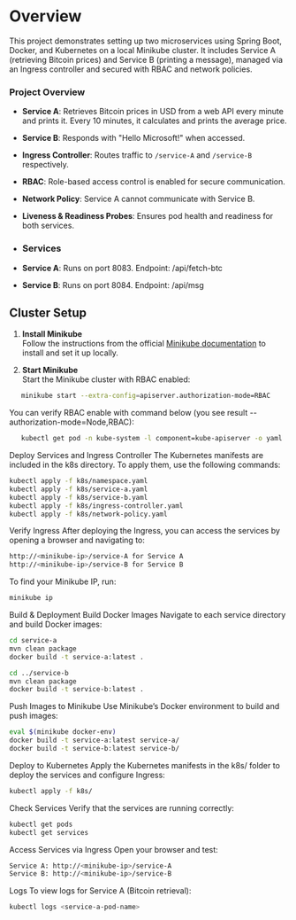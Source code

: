 # Overview
This project demonstrates setting up two microservices using Spring Boot, Docker, and Kubernetes on a local Minikube cluster. It includes Service A (retrieving Bitcoin prices) and Service B (printing a message), managed via an Ingress controller and secured with RBAC and network policies.

### Project Overview
- **Service A**: Retrieves Bitcoin prices in USD from a web API every minute and prints it. Every 10 minutes, it calculates and prints the average price.
- **Service B**: Responds with "Hello Microsoft!" when accessed.
- **Ingress Controller**: Routes traffic to `/service-A` and `/service-B` respectively.
- **RBAC**: Role-based access control is enabled for secure communication.
- **Network Policy**: Service A cannot communicate with Service B.
- **Liveness & Readiness Probes**: Ensures pod health and readiness for both services.

- ### Services
- **Service A**: Runs on port 8083. Endpoint: /api/fetch-btc
- **Service B**: Runs on port 8084. Endpoint: /api/msg

## Cluster Setup

1. **Install Minikube**  
   Follow the instructions from the official [Minikube documentation](https://minikube.sigs.k8s.io/docs/start/) to install and set it up locally.

2. **Start Minikube**  
   Start the Minikube cluster with RBAC enabled:

```bash
   minikube start --extra-config=apiserver.authorization-mode=RBAC
```
   You can verify RBAC enable with command below (you see result --authorization-mode=Node,RBAC):
```bash
   kubectl get pod -n kube-system -l component=kube-apiserver -o yaml | Select-String authorization-mode
```



Deploy Services and Ingress Controller The Kubernetes manifests are included in the k8s directory. To apply them, use the following commands:

```bash
kubectl apply -f k8s/namespace.yaml
kubectl apply -f k8s/service-a.yaml
kubectl apply -f k8s/service-b.yaml
kubectl apply -f k8s/ingress-controller.yaml
kubectl apply -f k8s/network-policy.yaml
```

Verify Ingress After deploying the Ingress, you can access the services by opening a browser and navigating to:
```bash
http://<minikube-ip>/service-A for Service A
http://<minikube-ip>/service-B for Service B
```

To find your Minikube IP, run:

```bash
minikube ip
```


Build & Deployment
Build Docker Images Navigate to each service directory and build Docker images:
```bash
cd service-a
mvn clean package
docker build -t service-a:latest .
```


```bash
cd ../service-b
mvn clean package
docker build -t service-b:latest .
```

Push Images to Minikube Use Minikube’s Docker environment to build and push images:

 ```bash
eval $(minikube docker-env)
docker build -t service-a:latest service-a/
docker build -t service-b:latest service-b/
```
Deploy to Kubernetes Apply the Kubernetes manifests in the k8s/ folder to deploy the services and configure Ingress:

 ```bash
kubectl apply -f k8s/
```


Check Services
Verify that the services are running correctly:

```bash
kubectl get pods
kubectl get services
```

Access Services via Ingress
Open your browser and test:

```bash
Service A: http://<minikube-ip>/service-A
Service B: http://<minikube-ip>/service-B
```
Logs
To view logs for Service A (Bitcoin retrieval):

```bash
kubectl logs <service-a-pod-name>
```







  


